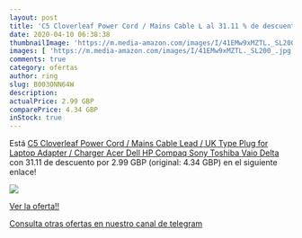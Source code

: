 ```yaml
---
layout: post
title: 'C5 Cloverleaf Power Cord / Mains Cable L al 31.11 % de descuento'
date: 2020-04-10 06:38:38
thumbnailImage: 'https://m.media-amazon.com/images/I/41EMw9xMZTL._SL200_.jpg'
images: [ 'https://m.media-amazon.com/images/I/41EMw9xMZTL._SL200_.jpg' ]
comments: true
category: ofertas
author: ring
slug: B003ONN64W
description:
actualPrice: 2.99 GBP
comparePrice: 4.34 GBP
inStock: true
---
```


Está [C5 Cloverleaf Power Cord / Mains Cable Lead / UK Type Plug for Laptop Adapter / Charger Acer Dell HP Compaq Sony Toshiba Vaio Delta](https://www.amazon.com/dp/B003ONN64W/?tag=redken08-20) con 31.11 de descuento por 2.99 GBP (original: 4.34 GBP) en el siguiente enlace!

[![](https://m.media-amazon.com/images/I/41EMw9xMZTL._SL200_.jpg)](https://www.amazon.com/dp/B003ONN64W/?tag=redken08-20)

[Ver la oferta!!](https://www.amazon.com/dp/B003ONN64W/?tag=redken08-20)

[Consulta otras ofertas en nuestro canal de telegram](https://t.me/s/ofertas25)
